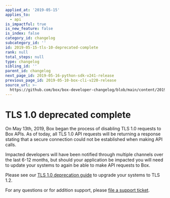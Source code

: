 ```yaml
---
applied_at: '2019-05-15'
applies_to:
  - api
is_impactful: true
is_new_feature: false
is_index: false
category_id: changelog
subcategory_id: ''
id: 2019-05-15-tls-10-deprecated-complete
rank: null
total_steps: null
type: changelog
sibling_id: ''
parent_id: changelog
next_page_id: 2019-05-16-python-sdk-v241-release
previous_page_id: 2019-05-10-box-cli-v220-release
source_url: >-
  https://github.com/box/box-developer-changelog/blob/main/content/2019/05-15-tls-10-deprecated-complete.md
---
```

# TLS 1.0 deprecated complete

On May 13th, 2019, Box began the process of disabling TLS 1.0 requests to Box
APIs. As of today, all TLS 1.0 API requests will be returning a response
stating that a secure connection could not be established when making API calls.

Impacted developers will have been notified through multiple channels over the
last 6-12 months, but should your application be impacted you will need to
update your systems to again be able to make API requests to Box.

Please see our [TLS 1.0 deprecation guide](page://changelog/tls-1.1) to
upgrade your systems to TLS 1.2.

For any questions or for addition support, please
[file a support ticket][support_ticket].

[support_ticket]: https://community.box.com/t5/custom/page/page-id/BoxSearchLithiumTKB
